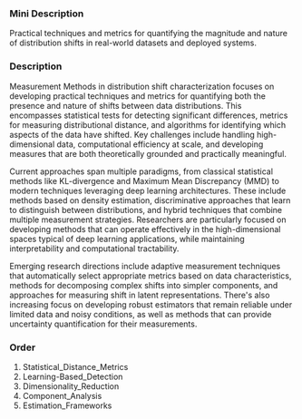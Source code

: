 ### Mini Description

Practical techniques and metrics for quantifying the magnitude and nature of distribution shifts in real-world datasets and deployed systems.

### Description

Measurement Methods in distribution shift characterization focuses on developing practical techniques and metrics for quantifying both the presence and nature of shifts between data distributions. This encompasses statistical tests for detecting significant differences, metrics for measuring distributional distance, and algorithms for identifying which aspects of the data have shifted. Key challenges include handling high-dimensional data, computational efficiency at scale, and developing measures that are both theoretically grounded and practically meaningful.

Current approaches span multiple paradigms, from classical statistical methods like KL-divergence and Maximum Mean Discrepancy (MMD) to modern techniques leveraging deep learning architectures. These include methods based on density estimation, discriminative approaches that learn to distinguish between distributions, and hybrid techniques that combine multiple measurement strategies. Researchers are particularly focused on developing methods that can operate effectively in the high-dimensional spaces typical of deep learning applications, while maintaining interpretability and computational tractability.

Emerging research directions include adaptive measurement techniques that automatically select appropriate metrics based on data characteristics, methods for decomposing complex shifts into simpler components, and approaches for measuring shift in latent representations. There's also increasing focus on developing robust estimators that remain reliable under limited data and noisy conditions, as well as methods that can provide uncertainty quantification for their measurements.

### Order

1. Statistical_Distance_Metrics
2. Learning-Based_Detection
3. Dimensionality_Reduction
4. Component_Analysis
5. Estimation_Frameworks
